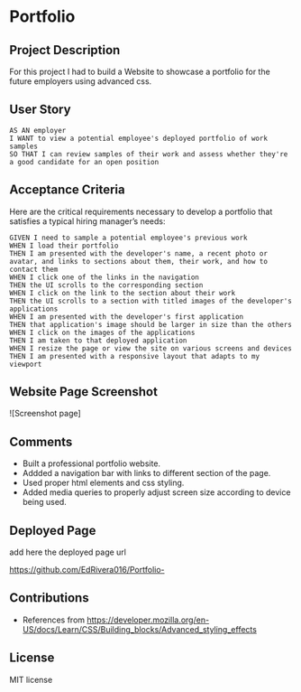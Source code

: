 # Portfolio
## Project Description 
For this project I had to build a Website to showcase a portfolio for the future employers using advanced css.

## User Story

```
AS AN employer
I WANT to view a potential employee's deployed portfolio of work samples
SO THAT I can review samples of their work and assess whether they're a good candidate for an open position
```


## Acceptance Criteria

Here are the critical requirements necessary to develop a portfolio that satisfies a typical hiring manager’s needs:

```
GIVEN I need to sample a potential employee's previous work
WHEN I load their portfolio
THEN I am presented with the developer's name, a recent photo or avatar, and links to sections about them, their work, and how to contact them
WHEN I click one of the links in the navigation
THEN the UI scrolls to the corresponding section
WHEN I click on the link to the section about their work
THEN the UI scrolls to a section with titled images of the developer's applications
WHEN I am presented with the developer's first application
THEN that application's image should be larger in size than the others
WHEN I click on the images of the applications
THEN I am taken to that deployed application
WHEN I resize the page or view the site on various screens and devices
THEN I am presented with a responsive layout that adapts to my viewport
```

## Website Page Screenshot

![Screenshot page] 

## Comments
* Built a professional portfolio website.
* Addded a navigation bar with links to different section of the page.
* Used proper html elements and css styling.
*  Added media queries to properly adjust screen size according to device being used.

## Deployed Page

add here the deployed page url

https://github.com/EdRivera016/Portfolio-

## Contributions 
* References from https://developer.mozilla.org/en-US/docs/Learn/CSS/Building_blocks/Advanced_styling_effects

## License
MIT license